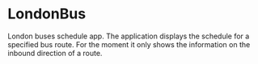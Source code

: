 # LondonBus
London buses schedule app.
The application displays the schedule for a specified bus route.
For the moment it only shows the information on the inbound direction of a route.
